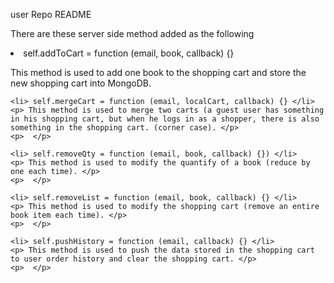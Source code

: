 <p> user Repo README </p>

<p> There are these server side method added as the following
	<li>self.addToCart = function (email, book, callback) {} </li>
	<p> This method is used to add one book to the shopping cart and store the new shopping cart into MongoDB. </p>
	<p>  </p>

	<li> self.mergeCart = function (email, localCart, callback) {} </li>
	<p> This method is used to merge two carts (a guest user has something in his shopping cart, but when he logs in as a shopper, there is also something in the shopping cart. (corner case). </p>
	<p>  </p>

	<li> self.removeQty = function (email, book, callback) {}) </li>
	<p> This method is used to modify the quantify of a book (reduce by one each time). </p>
	<p>  </p>

	<li> self.removeList = function (email, book, callback) {} </li>
	<p> This method is used to modify the shopping cart (remove an entire book item each time). </p>
	<p>  </p>

	<li> self.pushHistory = function (email, callback) {} </li>
	<p> This method is used to push the data stored in the shopping cart to user order history and clear the shopping cart. </p>
	<p>  </p>

</p>
